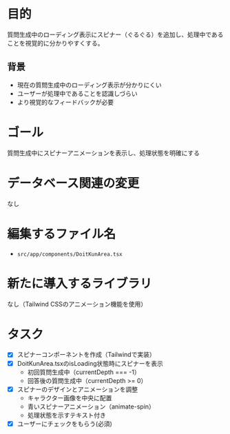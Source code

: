 # 目的

質問生成中のローディング表示にスピナー（ぐるぐる）を追加し、処理中であることを視覚的に分かりやすくする。

## 背景
- 現在の質問生成中のローディング表示が分かりにくい
- ユーザーが処理中であることを認識しづらい
- より視覚的なフィードバックが必要

# ゴール

質問生成中にスピナーアニメーションを表示し、処理状態を明確にする

# データベース関連の変更

なし

# 編集するファイル名

- `src/app/components/DoitKunArea.tsx`

# 新たに導入するライブラリ

なし（Tailwind CSSのアニメーション機能を使用）

# タスク

- [x] スピナーコンポーネントを作成（Tailwindで実装）
- [x] DoitKunArea.tsxのisLoading状態時にスピナーを表示
  - 初回質問生成中（currentDepth === -1）
  - 回答後の質問生成中（currentDepth >= 0）
- [x] スピナーのデザインとアニメーションを調整
  - キャラクター画像を中央に配置
  - 青いスピナーアニメーション（animate-spin）
  - 処理状態を示すテキスト付き
- [x] ユーザーにチェックをもらう(必須)
